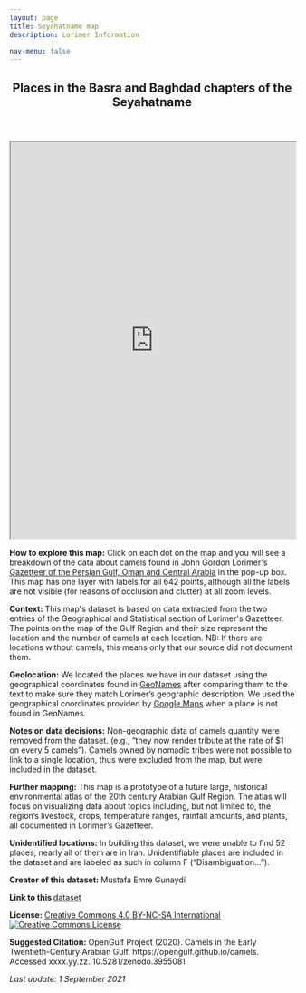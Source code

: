 ```yaml
---
layout: page
title: Seyahatname map
description: Lorimer Information  

nav-menu: false
---
```


<section id="one">
  <div class="inner">
    <header class="major">
      <h1>Places in the Basra and Baghdad chapters of the Seyahatname</h1>
    </header>
<iframe src="https://opengulf.github.io/webapps/seyahatname_map/#5/32.861/44.055" width="100%" height="700"></iframe>

<p>
	<b>How to explore this map:</b> Click on each dot on the map and you will see a breakdown of the data about camels found in John Gordon Lorimer's <a href="https://en.wikipedia.org/wiki/Gazetteer_of_the_Persian_Gulf,_Oman_and_Central_Arabia" class="link"> Gazetteer of the Persian Gulf, Oman and Central Arabia</a> in the pop-up box. This map has one layer with labels for all 642 points, although all the labels are not visible (for reasons of occlusion and clutter) at all zoom levels.  
</p>
<p>
	<b>Context:</b> This map's dataset is based on data extracted from the two entries of the Geographical and Statistical section of Lorimer's Gazetteer. The points on the map of the Gulf Region and their size represent the location and the number of camels at each location. NB: If there are locations without camels, this means only that our source did not document them.
</p>
<p>
	<b>Geolocation:</b> We located the places we have in our dataset using the geographical coordinates found in <a href="https://www.geonames.org" class="link">GeoNames</a> after comparing them to the text to make sure they match Lorimer’s geographic description. We used the geographical coordinates provided by <a href="https://maps.google.com" class="link">Google Maps</a> when a place is not found in GeoNames.
</p>
<p>
	<b>Notes on data decisions:</b> Non-geographic data of camels quantity were removed from the dataset. (e.g., “they now render tribute at the rate of $1 on every 5 camels”). Camels owned by nomadic tribes were not possible to link to a single location, thus were excluded from the map, but were included in the dataset.
</p>
<p>
	<b>Further mapping:</b>
  This map is a prototype of a future large, historical environmental atlas of the 20th century Arabian Gulf Region. The atlas will focus on visualizing data about topics including, but not limited to, the region’s livestock, crops, temperature ranges, rainfall amounts, and plants, all documented in Lorimer’s Gazetteer.
</p>
<p>
	<b>Unidentified locations:</b>
  In building this dataset, we were unable to find 52 places, nearly all of them are in Iran. Unidentifiable places are included in the dataset and are labeled as such in column F (“Disambiguation…”).
</p>
<p>
	<b>Creator of this dataset:</b> Mustafa Emre Gunaydi
</p>
<p>
	<b>Link to this </b> <a href="https://github.com/opengulf/Lorimer_data/blob/master/camels_Arabian_Gulf.csv" class="link">dataset</a>
</p>
<p>
	<b>License:</b> <a href="https://creativecommons.org/licenses/by-nc-sa/4.0/" class="link">Creative Commons 4.0 BY-NC-SA International</a> <br>
	<a rel="license" href="http://creativecommons.org/licenses/by-nc-sa/4.0/"><img alt="Creative Commons License" style="border-width:0" src="https://i.creativecommons.org/l/by-nc-sa/4.0/88x31.png" /></a>
</p>
<p>
	<b>Suggested Citation:</b> OpenGulf Project (2020). Camels in the Early Twentieth-Century Arabian Gulf. https://opengulf.github.io/camels. Accessed xxxx.yy.zz. 10.5281/zenodo.3955081<br>
</p>
<i>Last update: 1 September 2021</i>

